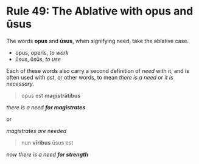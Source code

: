 # Rule 49: The Ablative with opus and ūsus

The words **opus** and **ūsus**, when signifying need, take the ablative case.

- opus, operis, _to work_
- ūsus, ūsūs, _to use_

Each of these words also carry a second definition of _need_ with it, and is often used with _est_, or other words, to mean _there is a need_ or _it is necessary_.  

> opus est **magistrātibus**

_there is a need **for magistrates**_

or 

_magistrates are needed_

> nun **vīribus** ūsus est

_now there is a need **for strength**_